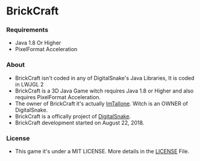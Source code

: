 # BrickCraft

### Requirements

- Java 1.8 Or Higher
- PixelFormat Acceleration

### About

- BrickCraft isn't coded in any of DigitalSnake's Java Libraries, It is coded in LWJGL 2
- BrickCraft is a 3D Java Game witch requires Java 1.8 or Higher and also requires PixelFormat Acceleration.
- The owner of BrickCraft it's actually [ImTallone](https://github.com/CristeaAndreiFlavian). Witch is an OWNER of DigitalSnake.
- BrickCraft is a offically project of [DigitalSnake](https://github.com/DigitalSnakeSoftware).
- BrickCraft development started on August 22, 2018.

### License

- This game it's under a MIT LICENSE. More details in the [LICENSE](https://github.com/DigitalSnakeSoftware/BrickCraft/blob/master/LICENSE) File.
